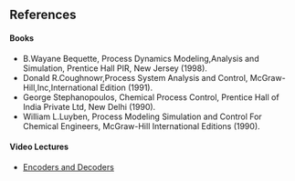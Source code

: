 ## References
#### Books
- B.Wayane Bequette, Process Dynamics Modeling,Analysis and Simulation, Prentice Hall PIR, New Jersey (1998).
- Donald R.Coughnowr,Process System Analysis and Control, McGraw-Hill,Inc,International Edition (1991).
- George Stephanopoulos, Chemical Process Control, Prentice Hall of India Private Ltd, New Delhi (1990).
- William L.Luyben, Process Modeling Simulation and Control For Chemical Engineers, McGraw-Hill International Editions (1990).


#### Video Lectures
- [Encoders and Decoders](http://nptel.ac.in/courses/117106114)

